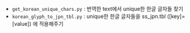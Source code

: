 
* `get_korean_unique_chars.py` : 번역한 text에서 unique한 한글 글자들 찾기
* `korean_glyph_to_jpn_tbl.py` : unique한 한글 글자들을 ss_jpn.tbl ([key]=[value]) 에 적용해주기